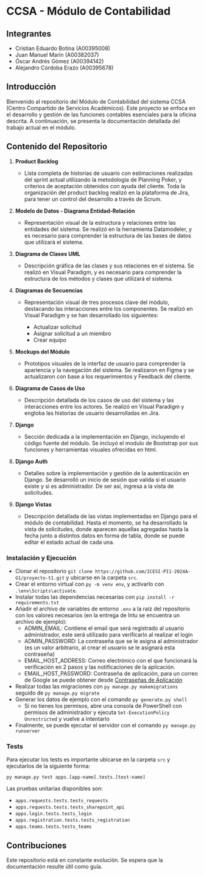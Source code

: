 # CCSA - Módulo de Contabilidad

## Integrantes

- Cristian Eduardo Botina (A00395008)
- Juan Manuel Marín (A00382037)
- Óscar Andrés Gómez (A00394142)
- Alejandro Córdoba Erazo (A00395678)

## Introducción

Bienvenido al repositorio del Módulo de Contabilidad del sistema CCSA (Centro Compartido de Servicios Académicos). Este proyecto se enfoca en el desarrollo y gestión de las funciones contables esenciales para la oficina descrita. A continuación, se presenta la documentación detallada del trabajo actual en el módulo.

## Contenido del Repositorio

1. **Product Backlog**
    - Lista completa de historias de usuario con estimaciones realizadas del sprint actual utilizando la metodología de Planning Poker, y criterios de aceptación obtenidos con ayuda del cliente. Toda la organización del product backlog realizó en la plataforma de Jira, para tener un control del desarrollo a través de Scrum.

2. **Modelo de Datos - Diagrama Entidad-Relación**
    - Representación visual de la estructura y relaciones entre las entidades del sistema. Se realizó en la herramienta Datamodeler, y es necesario para comprender la estructura de las bases de datos que utilizará el sistema.

3. **Diagrama de Clases UML**
    - Descripción gráfica de las clases y sus relaciones en el sistema. Se realizó en Visual Paradigm, y es necesario para comprender la estructura de los métodos y clases que utilizará el sistema.

4. **Diagramas de Secuencias**
    - Representación visual de tres procesos clave del módulo, destacando las interacciones entre los componentes. Se realizó en Visual Paradigm y se han desarrollado los siguientes:
    
	    - Actualizar solicitud
	    - Asignar solicitud a un miembro
	    - Crear equipo

5. **Mockups del Módulo**
    - Prototipos visuales de la interfaz de usuario para comprender la apariencia y la navegación del sistema. Se realizaron en Figma y se actualizaron con base a los requerimientos y Feedback del cliente.

6. **Diagrama de Casos de Uso**
    - Descripción detallada de los casos de uso del sistema y las interacciones entre los actores. Se realizó en Visual Paradigm y engloba las historias de usuario desarrolladas en Jira.

7. **Django**
    - Sección dedicada a la implementación en Django, incluyendo el código fuente del módulo. Se incluyó el modulo de Bootstrap por sus funciones y herramientas visuales ofrecidas en html.

8. **Django Auth**
    - Detalles sobre la implementación y gestión de la autenticación en Django. Se desarrolló un inicio de sesión que valida si el usuario existe y si es administrador. De ser así, ingresa a la vista de solicitudes.

9. **Django Vistas**
    - Descripción detallada de las vistas implementadas en Django para el módulo de contabilidad. Hasta el momento, se ha desarrollado la vista de solicitudes, donde aparecen aquellas agregadas hasta la fecha junto a distintos datos en forma de tabla, donde se puede editar el estado actual de cada una.

### Instalación y Ejecución

- Clonar el repositorio `git clone https://github.com/ICESI-PI1-2024A-G1/proyecto-t1.git` y ubicarse en la carpeta `src`.
- Crear el entorno virtual con `py -m venv env`, y activarlo con `.\env\Scripts\activate`. 
- Instalar todas las dependencias necesarias con `pip install -r requirements.txt`
- Añadir el archivo de variables de entorno `.env` a la raíz del repositorio con los valores necesarios (en la entrega de Intu se encuentra un archivo de ejemplo):
	- ADMIN_EMAIL: Contiene el email que será registrado al usuario administrador, este será utilizado para verificarlo al realizar el login
	- ADMIN_PASSWORD: La contraseña que se le asigna al administrador (es un valor arbitrario, al crear el usuario se le asignará esta contraseña)
	- EMAIL_HOST_ADDRESS: Correo electrónico con el que funcionará la verificación en 2 pasos y las notificaciones de la aplicación.
	- EMAIL_HOST_PASSWORD: Contraseña de aplicación, para un correo de Google se puede obtener desde  [Contraseñas de Aplicación](https://myaccount.google.com/apppasswords)
- Realizar todas las migraciones con `py manage.py makemigrations` seguido de `py manage.py migrate`
- Generar los datos de ejemplo con el comando `py generate.py shell`
	- Si no tienes los permisos, abre una consola de PowerShell con permisos de administrador y ejecuta `Set-ExecutionPolicy Unrestricted` y vuelve a intentarlo
- Finalmente, se puede ejecutar el servidor con el comando `py manage.py runserver`

### Tests

Para ejecutar los tests es importante ubicarse en la carpeta `src` y ejecutarlos de la siguiente forma:

```shell
py manage.py test apps.[app-name].tests.[test-name]
```

Las pruebas unitarias disponibles son:
- `apps.requests.tests.tests_requests`
- `apps.requests.tests.tests_sharepoint_api`
- `apps.login.tests.tests_login`
- `apps.registration.tests.tests_registration`
- `apps.teams.tests.tests_teams`


## Contribuciones

Este repositorio está en constante evolución. Se espera que la documentación resulte útil como guía.
